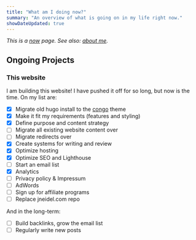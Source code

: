 ```yaml
---
title: "What am I doing now?"
summary: "An overview of what is going on in my life right now."
showDateUpdated: true
---
```


_This is a [now](https://nownownow.com/about) page. See also: [about me](about)._

## Ongoing Projects

### This website

I am building this website!
I have pushed it off for so long, but now is the time.
On my list are:
- [x] Migrate old hugo install to the [congo](https://jpanther.github.io/congo) theme
- [x] Make it fit my requirements (features and styling)
- [x] Define purpose and content strategy
- [ ] Migrate all existing website content over
- [ ] Migrate redirects over
- [x] Create systems for writing and review
- [x] Optimize hosting
- [x] Optimize SEO and Lighthouse
- [ ] Start an email list
- [x] Analytics
- [ ] Privacy policy & Impressum
- [ ] AdWords
- [ ] Sign up for affiliate programs
- [ ] Replace jneidel.com repo

And in the long-term:
- [ ] Build backlinks, grow the email list
- [ ] Regularly write new posts
